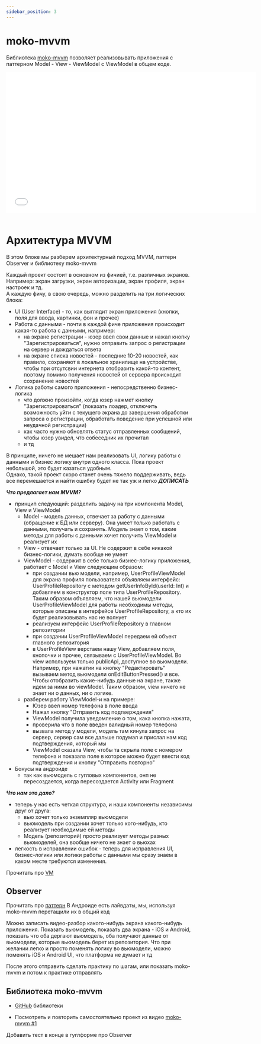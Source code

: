 ```yaml
---
sidebar_position: 3
---
```


# moko-mvvm

Библиотека [moko-mvvm](https://github.com/icerockdev/moko-mvvm) позволяет реализовывать приложения с паттерном 
Model - View - ViewModel с ViewModel в общем коде.

<iframe src="//www.youtube.com/embed/qe8FcIQEmyA?list=PL6yFiPOVXVUi90sQ66dtmuXP-1-TeHwl5" frameborder="0" allowfullscreen width="675" height="380"></iframe>
<br/>
<br/>

# Архитектура MVVM

В этом блоке мы разберем архитектурный подход MVVM, паттерн Observer и библиотеку moko-mvvm

Каждый проект состоит в основном из фичией, т.е. различных экранов. Например: экран загрузки, экран авторизации, экран профиля, экран настроек и тд.  
А каждую фичу, в свою очередь, можно разделить на три логических блока:
- UI (User Interface) - то, как выглядит экран приложения (кнопки, поля для ввода, картинки, фон и прочее)
- Работа с данными - почти в каждой фиче приложения происходит какая-то работа с данными, например:
    - на экране регистрации - юзер ввел свои данные и нажал кнопку "Зарегистрироваться", нужно отправить запрос о регистрации на сервер и дождаться ответа
    - на экране списка новостей - последние 10-20 новостей, как правило, сохраняют в локальное хранилище на устройстве, чтобы при отсутсвии интернета отобразить какой-то контент, поэтому помимо получения новостей от сервера происходит сохранение новостей
- Логика работы самого приложения - непосредственно бизнес-логика
    - что должно произойти, когда юзер нажмет кнопку "Зарегистрироваться" (показать лоадер, отключить возможность уйти с текущего экрана до завершения обработки запроса о регистрации, обработать поведение при успешной или неудачной регистрации)
    - как часто нужно обновлять статус отправленных сообщений, чтобы юзер увидел, что собеседник их прочитал
    - и тд

В принципе, ничего не мешает нам реализовать UI, логику работы с данными и бизнес логику внутри одного класса. Пока проект небольшой, это будет казаться удобным.  
Однако, такой проект скоро станет очень тяжело поддерживать, ведь все перемешается и найти ошибку будет не так уж и легко  ***ДОПИСАТЬ***

***Что предлагает нам MVVM?***
- принцип следующий: разделить задачу на три компонента Model, View и ViewModel
    - Model - модель данных, отвечает за работу с данными (обращение к БД или серверу). Она умеет только работать с данными, получать и сохранять. Модель знает о том, какие методы для работы с данными хочет получить ViewModel и реализует их
    - View - отвечает только за UI. Не содержит в себе никакой бизнес-логики, думать вообще не умеет
    - ViewModel - содержит в себе только бизнес-логику приложения, работает с Model и View следующим образом:
        - при создании вью модели, например, UserProfileViewModel для экрана профиля пользователя объявляем интерфейс: UserProfileRepository с методом getUserInfoById(userId: Int) и добавляем в конструктор поле типа UserProfileRepository. Таким образом объявляем, что нашей вьюмодели UserProfileViewModel для работы необходимы методы, которые описаны в интерфейсе UserProfileRepository, а кто их будет реализовывать нас не волнует
        - реализуем интерфейс UserProfileRepository в главном репозитории
        - при создании UserProfileViewModel передаем ей объект главного репозитория
        - в UserProfileView верстаем нашу View, добавляем поля, кнопочки и прочее, связываем с UserProfileViewModel. Во view используем только publicApi, доступное во вьюмодели. Например, при нажатии на кнопку "Редактировать" вызываем метод вьюмодели onEditButtonPressed() и все. Чтобы отобразить какие-нибудь данные на экране, также идем за ними во viewModel. Таким образом, view ничего не знает ни о данных, ни о логике.
    - разберем работу ViewModel-и на примере:
        - Юзер ввел номер телефона в поле ввода
        - Нажал кнопку "Отправить код подтверждения"
        - ViewModel получила уведомление о том, кака кнопка нажата,
        - проверила что в поле введен валидный номер телефона
        - вызвала метод у модели, модель там кинула запрос на сервер, сервер сам все дальше подумал и прислал нам код подтверждения, который мы
        - ViewModel сказала View, чтобы та скрыла поле с номером телефона и показала поле в которое можно будет ввести код подтверждения и кнопку "Отправить повторно"
- Бонусы на андроиде
    - так как вьюмодель с гугловых компонентов, онп не пересоздается, когда пересоздается Activity или Fragment

***Что нам это дало?***
- теперь у нас есть четкая структура, и наши компоненты независимы друг от друга:
    - вью хочет только экземпляр вьюмодели
    - вьюмодель при создании хочет только кого-нибудь, кто реализует необходимые ей методы
    - Модель (репозиторий) просто реализует методы разных вьюмоделей, она вообще ничего не знает о вьюхах
- легкость в исправлении ошибок - теперь для исправления UI, бизнес-логики или логики работы с данными мы сразу знаем в каком месте требуются изменения.

Прочитать про [VM](https://developer.android.com/topic/libraries/architecture/viewmodel)

## Observer
Прочитать про [паттерн](https://blog.mestwin.net/observer-pattern-in-kotlin-design-patterns/)
В Андроиде есть лайвдаты, мы, используя moko-mvvm перетащили их в общий код

Можно записать видео-разбор какого-нибудь экрана какого-нибудь приложения. Показать вьюмодель, показать два экрана - iOS и Android, показать что оба дергают вьюмодель, оба получают данные от вьюмодели, которые вьюмодель берет из репозитория. Что при желании легко и просто поменять логику во вьюмодели, можно поменять iOS и Android UI, что платформа не думает и тд

После этого отправить сделать практику по шагам, или показать moko-mvvm и потом к практике отправлять

## Библиотека moko-mvvm

- [GitHub](https://github.com/icerockdev/moko-mvvm) библиотеки

- Посмотреть и повторить самостоятельно проект из видео [moko-mvvm #1](https://youtu.be/qe8FcIQEmyA)

Добавить тест в конце в гуглформе про Observer
